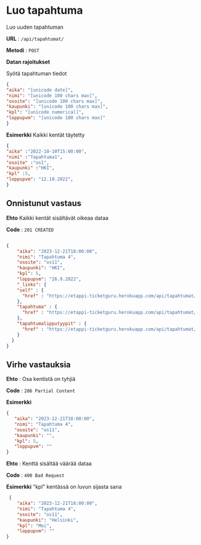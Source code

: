 # Luo tapahtuma

Luo uuden tapahtuman

**URL** : `/api/tapahtumat/`

**Metodi** : `POST`

**Datan rajoitukset**

Syötä tapahtuman tiedot

```json
{
"aika": "[unicode date]",
"nimi": "[unicode 100 chars max]",
"osoite": "[unicode 100 chars max]",
"kaupunki": "[unicode 100 chars max]",
"kpl": "[unicode numerical]",
"loppupvm": "[unicode 100 chars max]"
}
```
**Esimerkki** Kaikki kentät täytetty

```json
{
"aika" :"2022-10-10T15:00:00",
"nimi" :"Tapahtuma1",
"osoite" :"os1",
"kaupunki" :"HKI",
"kpl" :5,
"loppupvm": "12.10.2022",
}
```

## Onnistunut vastaus

**Ehto** Kaikki kentät sisältävät oikeaa dataa

**Code** : `201 CREATED`

```json

{
    "aika": "2023-12-21T18:00:00",
    "nimi": "Tapahtuma 4",
    "osoite": "os11",
    "kaupunki": "HKI",
    "kpl": 5,
    "loppupvm": "26.9.2022",
    "_links": {
    "self" : {
      "href" : "https://etappi-ticketguru.herokuapp.com/api/tapahtumat/4"
    },
    "tapahtuma" : {
      "href" : "https://etappi-ticketguru.herokuapp.com/api/tapahtumat/4"
    },
    "tapahtumalipputyypit" : {
      "href" : "https://etappi-ticketguru.herokuapp.com/api/tapahtumat/4/tapahtumalipputyypit"
    }
  }
}
```

## Virhe vastauksia

**Ehto** : Osa kentistä on tyhjiä

**Code** : `206 Partial Content`

**Esimerkki**
 
 ```json
 {
    "aika": "2023-12-21T18:00:00",
    "nimi": "Tapahtuma 4",
    "osoite": "os11",
    "kaupunki": "",
    "kpl": 5,
    "loppupvm": ""
}
```
**Ehto** : Kenttä sisältää väärää dataa

**Code** : `400 Bad Request`

**Esimerkki** "kpl" kentässä on luvun sijasta sana

```json
 {
    "aika": "2023-12-21T18:00:00",
    "nimi": "Tapahtuma 4",
    "osoite": "os11",
    "kaupunki": "Helsinki",
    "kpl": "Moi",
    "loppupvm": ""
}
```
